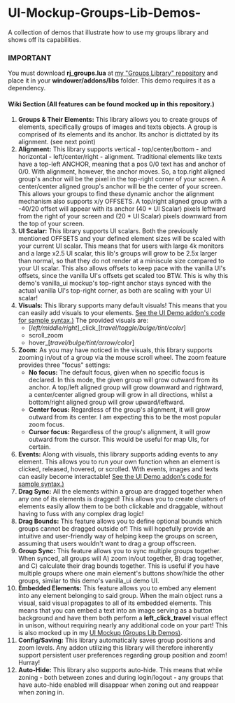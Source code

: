 # UI-Mockup-Groups-Lib-Demos-
A collection of demos that illustrate how to use my groups library and shows off its capabilities.


### IMPORTANT
You must download **rj_groups.lua** at [my "Groups Library" repository](https://github.com/Roland-J/Groups-Library/blob/main/rj_groups.lua) and place it in your **windower/addons/libs** folder. This demo requires it as a dependency.


#### Wiki Section (All features can be found mocked up in this repository.)
1. **Groups & Their Elements:** This library allows you to create groups of elements, specifically groups of images and texts objects. A group is comprised of its elements and its anchor. Its anchor is dicttated by its alignment. (see next point)
2. **Alignment:** This library supports vertical - top/center/bottom - and horizontal - left/center/right - alignment. Traditional elements like texts have a top-left ANCHOR, meaning that a pos 0/0 text has and anchor of 0/0. With alignment, however, the anchor moves. So, a top.right aligned group's anchor will be the pixel in the top-right corner of your screen. A center/center aligned group's anchor will be the center of your screen. This allows your groups to find these dynamic anchor the alignment mechanism also supports x/y OFFSETS. A top/right aligned group with a -40/20 offset will appear with its anchor (40 * UI Scalar) pixels leftward from the right of your screen and (20 * UI Scalar) pixels downward from the top of your screen.
3. **UI Scalar:** This library supports UI scalars. Both the previously mentioned OFFSETS and your defined element sizes will be scaled with your current UI scalar. This means that for users with large 4k monitors and a large x2.5 UI scalar, this lib's groups will grow to be 2.5x larger than normal, so that they do not render at a miniscule size compared to your UI scalar. This also allows offsets to keep pace with the vanilla UI's offsets, since the vanilla UI's offsets get scaled too BTW. This is why this demo's vanilla_ui mockup's top-right anchor stays synced with the actual vanilla UI's top-right corner, as both are scaling with your UI scalar!
4. **Visuals:** This library supports many default visuals! This means that you can easily add visuals to your elements. [See the UI Demo addon's code for sample syntax.)](https://github.com/Roland-J/UI-Mockup-Groups-Lib-Demos-)  The provided visuals are:
    - [_left/middle/right_]\_click_[_travel/toggle/bulge/tint/color_]
    - scroll_zoom
    - hover_[_travel/bulge/tint/arrow/color_]
4. **Zoom:** As you may have noticed in the visuals, this library supports zooming in/out of a group via the mouse scroll wheel. The zoom feature provides three "focus" settings:
    - **No focus:** The default focus, given when no specific focus is declared. In this mode, the given group will grow outward from its anchor. A top/left aligned group will grow downward and rightward, a center/center aligned group will grow in all directions, whilst a bottom/right aligned group will grow upward/leftward.
    - **Center focus:** Regardless of the group's alignment, it will grow outward from its center. I am expecting this to be the most popular zoom focus.
    - **Cursor focus:** Regardless of the group's alignment, it will grow outward from the cursor. This would be useful for map UIs, for certain.
5. **Events:** Along with visuals, this library supports adding events to any element. This allows you to run your own function when an element is clicked, released, hovered, or scrolled. With events, images and texts can easily become interactable! [See the UI Demo addon's code for sample syntax.)](https://github.com/Roland-J/UI-Mockup-Groups-Lib-Demos-) 
6. **Drag Sync:** All the elements within a group are dragged together when any one of its elements is dragged! This allows you to create clusters of elements easily allow them to be both clickable and draggable, without having to fuss with any complex drag logic!
7. **Drag Bounds:** This feature allows you to define optional bounds which groups cannot be dragged outside of! This will hopefully provide an intuitive and user-friendly way of helping keep the groups on screen, assuming that users wouldn't want to drag a group offscreen.
8. **Group Sync:** This feature allows you to sync multiple groups together. When synced, all groups will A) zoom in/out together, B) drag together, and C) calculate their drag bounds together. This is useful if you have multiple groups where one main element's buttons show/hide the other groups, similar to this demo's vanilla_ui demo UI.
9. **Embedded Elements:** This feature allows you to embed any element into any element belonging to said group. When the main object runs a visual, said visual propagates to all of its embedded elements. This means that you can embed a text into an image serving as a button background and have them both perform a **left_click_travel** visual effect in unison, without requiring nearly any additional code on your part! This is also mocked up in my [UI Mockup (Groups Lib Demos)](https://github.com/Roland-J/UI-Mockup-Groups-Lib-Demos-).
10. **Config/Saving:** This library automatically saves group positions and zoom levels. Any addon utilizing this library will therefore inherently support persistent user preferences regarding group position and zoom! Hurray!
11. **Auto-Hide:** This library also supports auto-hide. This means that while zoning - both between zones and during login/logout - any groups that have auto-hide enabled will disappear when zoning out and reappear when zoning in.
